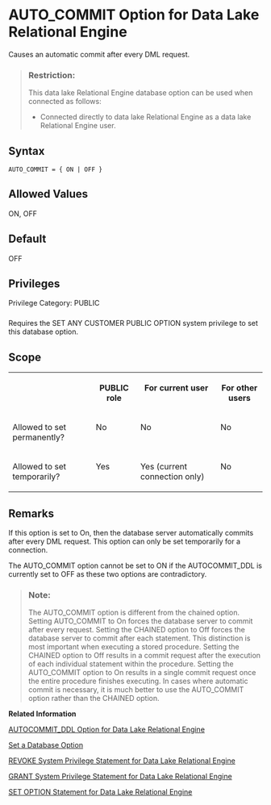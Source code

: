 <!-- loiofdb9c1e166c841f2b0a20ade151a9051 -->

# AUTO\_COMMIT Option for Data Lake Relational Engine

Causes an automatic commit after every DML request.



> ### Restriction:  
> This data lake Relational Engine database option can be used when connected as follows:
> 
> -   Connected directly to data lake Relational Engine as a data lake Relational Engine user.



<a name="loiofdb9c1e166c841f2b0a20ade151a9051__auto_commit_syntax1"/>

## Syntax

```
AUTO_COMMIT = { ON | OFF }
```



<a name="loiofdb9c1e166c841f2b0a20ade151a9051__auto_commit_values1"/>

## Allowed Values

ON, OFF



<a name="loiofdb9c1e166c841f2b0a20ade151a9051__auto_commit_default1"/>

## Default

OFF



<a name="loiofdb9c1e166c841f2b0a20ade151a9051__auto_commit_priv1"/>

## Privileges

Privilege Category: PUBLIC



### 

Requires the SET ANY CUSTOMER PUBLIC OPTION system privilege to set this database option.



<a name="loiofdb9c1e166c841f2b0a20ade151a9051__auto_commit_scope1"/>

## Scope


<table>
<tr>
<th valign="top">

 



</th>
<th valign="top">

PUBLIC role



</th>
<th valign="top">

For current user



</th>
<th valign="top">

For other users



</th>
</tr>
<tr>
<td valign="top">

Allowed to set permanently?



</td>
<td valign="top">

No



</td>
<td valign="top">

No



</td>
<td valign="top">

No



</td>
</tr>
<tr>
<td valign="top">

Allowed to set temporarily?



</td>
<td valign="top">

Yes



</td>
<td valign="top">

Yes \(current connection only\)



</td>
<td valign="top">

No



</td>
</tr>
</table>



<a name="loiofdb9c1e166c841f2b0a20ade151a9051__auto_commit_remarks1"/>

## Remarks

If this option is set to On, then the database server automatically commits after every DML request. This option can only be set temporarily for a connection.

The AUTO\_COMMIT option cannot be set to ON if the AUTOCOMMIT\_DDL is currently set to OFF as these two options are contradictory.

> ### Note:  
> The AUTO\_COMMIT option is different from the chained option. Setting AUTO\_COMMIT to On forces the database server to commit after every request. Setting the CHAINED option to Off forces the database server to commit after each statement. This distinction is most important when executing a stored procedure. Setting the CHAINED option to Off results in a commit request after the execution of each individual statement within the procedure. Setting the AUTO\_COMMIT option to On results in a single commit request once the entire procedure finishes executing. In cases where automatic commit is necessary, it is much better to use the AUTO\_COMMIT option rather than the CHAINED option.

**Related Information**  


[AUTOCOMMIT\_DDL Option for Data Lake Relational Engine](autocommit-ddl-option-for-data-lake-relational-engine-a6a6389.md "Controls whether or not an automatic commit occurs after every DDL transaction.")

[Set a Database Option](set-a-database-option-0dcb893.md "You set options with the SET OPTION statement.")

[REVOKE System Privilege Statement for Data Lake Relational Engine](../080-sql-statements/revoke-system-privilege-statement-for-data-lake-relational-engine-a3eadda.md "Removes specific system privileges from specific users and the right to administer the privilege.")

[GRANT System Privilege Statement for Data Lake Relational Engine](../080-sql-statements/grant-system-privilege-statement-for-data-lake-relational-engine-a3dfcb0.md "Grants specific system privileges to users or roles, with or without administrative rights.")

[SET OPTION Statement for Data Lake Relational Engine](../080-sql-statements/set-option-statement-for-data-lake-relational-engine-a625da7.md "Changes options that affect the behavior of the database and its compatibility with Transact-SQL. Setting the value of an option can change the behavior for all users or an individual user, in either a temporary or permanent scope.")

